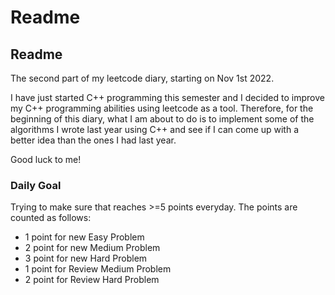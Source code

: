 # Readme

## Readme

The second part of my leetcode diary, starting on Nov 1st 2022.

I have just started C++ programming this semester and I decided to improve my C++ programming abilities using leetcode as a tool. Therefore, for the beginning of this diary, what I am about to do is to implement some of the algorithms I wrote last year using C++ and see if I can come up with a better idea than the ones I had last year.

Good luck to me!



### Daily Goal

Trying to make sure that reaches >=5 points everyday. The points are counted as follows:

* 1 point for new Easy Problem&#x20;
* 2 point for new Medium Problem
* 3 point for new Hard Problem
* 1 point for Review Medium Problem
* 2 point for Review Hard Problem
